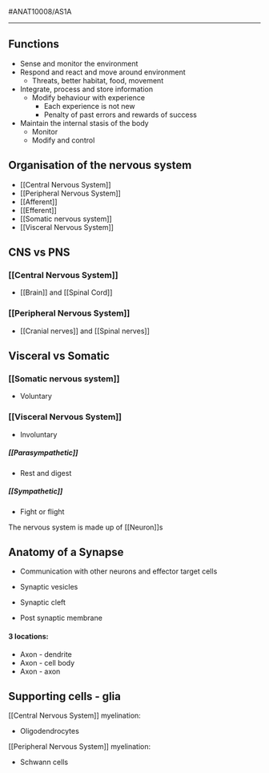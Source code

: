 #ANAT10008/AS1A 

---
## Functions
- Sense and monitor the environment
- Respond and react and move around environment
	- Threats, better habitat, food, movement
- Integrate, process and store information
	- Modify behaviour with experience
		- Each experience is not new
		- Penalty of past errors and rewards of success
- Maintain the internal stasis of the body
	- Monitor
	- Modify and control

## Organisation of the nervous system
- [[Central Nervous System]]
- [[Peripheral Nervous System]]
- [[Afferent]]
- [[Efferent]]
- [[Somatic nervous system]]
- [[Visceral Nervous System]]


## CNS vs PNS
### [[Central Nervous System]]
- [[Brain]] and [[Spinal Cord]]
### [[Peripheral Nervous System]] 
- [[Cranial nerves]] and [[Spinal nerves]]

## Visceral vs Somatic
### [[Somatic nervous system]]
- Voluntary

### [[Visceral Nervous System]]
- Involuntary
##### [[Parasympathetic]]
- Rest and digest
##### [[Sympathetic]]
- Fight or flight


The nervous system is made up of [[Neuron]]s

## Anatomy of a Synapse
- Communication with other neurons and effector target cells

- Synaptic vesicles 
- Synaptic cleft
- Post synaptic membrane
#### 3 locations:
- Axon - dendrite
- Axon - cell body
- Axon - axon

## Supporting cells - glia
[[Central Nervous System]] myelination:
- Oligodendrocytes

[[Peripheral Nervous System]] myelination:
- Schwann cells

